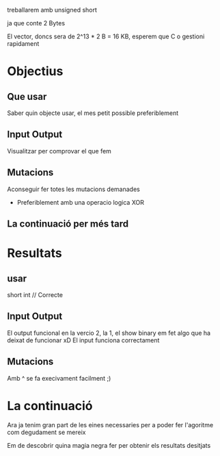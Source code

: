 treballarem amb
unsigned short

ja que conte 2 Bytes

El vector, doncs sera de 2^13 * 2 B = 16 KB, esperem que C o gestioni rapidament



Objectius
=========

Que usar
--------
Saber quin objecte usar, el mes petit possible preferiblement

Input Output
------------
Visualitzar per comprovar el que fem

Mutacions
---------
Aconseguir fer totes les mutacions demanades
- Preferiblement amb una operacio logica XOR

La continuació per més tard
---------------------------

Resultats
=========

usar
----
short int // Correcte

Input Output
------------
El output funcional en la vercio 2, la 1, el show binary em fet algo que ha deixat de funcionar xD
El input funciona correctament

Mutacions
---------
Amb ^ se fa execivament facilment ;)


La continuació
==============
Ara ja tenim gran part de les eines necessaries per a poder fer l'agoritme com degudament se mereix

Em de descobrir quina magia negra fer per obtenir els resultats desitjats
